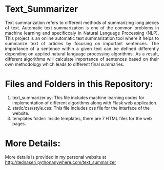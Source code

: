 # Text_Summarizer
<p align="justify">Text summarization refers to different methods of summarizing long pieces of text. Automatic text summarization is one of the common problems in machine learning and specificcaly in Natural Language Processing (NLP). This project is an online automatic text summarization tool where it helps to summarize text of articles by focusing on important sentences. The importance of a sentence within a given text can be defined differently depending on applied natural language processing algorithms. As a result, different algorithms will calculate importance of sentences based on their own methodology which leads to different final summaries.</p>
  
# Files and Folders in this Repository:
1) text_summarizer.py: This file includes machine learning codes for implementation of different algorithms along with Flask web application.
2) static/css/style.css: This file includes css file for the interface of the website.
3) templates folder: Inside templates, there are 7 HTML files for the web pages.

# More Details:
More details is provided in my personal website at http://tednaseri.pythonanywhere.com/text_summarizer</p>
